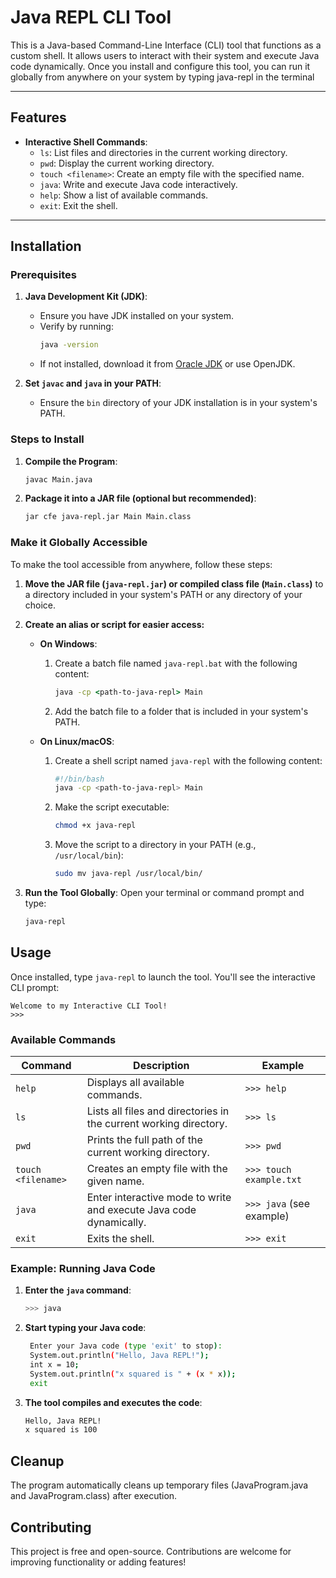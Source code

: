 # Java REPL CLI Tool

This is a Java-based Command-Line Interface (CLI) tool that functions as a custom shell. It allows users to interact with their system and execute Java code dynamically. Once you install and configure this tool, you can run it globally from anywhere on your system by typing java-repl in the terminal

---

## Features

- **Interactive Shell Commands**:
  - `ls`: List files and directories in the current working directory.
  - `pwd`: Display the current working directory.
  - `touch <filename>`: Create an empty file with the specified name.
  - `java`: Write and execute Java code interactively.
  - `help`: Show a list of available commands.
  - `exit`: Exit the shell.

---

## Installation

### Prerequisites

1. **Java Development Kit (JDK)**:
   - Ensure you have JDK installed on your system.
   - Verify by running:
     ```bash
     java -version
     ```
   - If not installed, download it from [Oracle JDK](https://www.oracle.com/java/technologies/javase-jdk-downloads.html) or use OpenJDK.

2. **Set `javac` and `java` in your PATH**:
   - Ensure the `bin` directory of your JDK installation is in your system's PATH.

### Steps to Install

1. **Compile the Program**:
   ```bash
   javac Main.java
    ```

2. **Package it into a JAR file (optional but recommended)**:
	```bash
   jar cfe java-repl.jar Main Main.class
    ```

### Make it Globally Accessible

To make the tool accessible from anywhere, follow these steps:

1. **Move the JAR file (`java-repl.jar`) or compiled class file (`Main.class`)** to a directory included in your system's PATH or any directory of your choice.

2. **Create an alias or script for easier access:**

   - **On Windows**:
     1. Create a batch file named `java-repl.bat` with the following content:
        ```bat
        java -cp <path-to-java-repl> Main
        ```
     2. Add the batch file to a folder that is included in your system's PATH.

   - **On Linux/macOS**:
     1. Create a shell script named `java-repl` with the following content:
        ```bash
        #!/bin/bash
        java -cp <path-to-java-repl> Main
        ```
     2. Make the script executable:
        ```bash
        chmod +x java-repl
        ```
     3. Move the script to a directory in your PATH (e.g., `/usr/local/bin`):
        ```bash
        sudo mv java-repl /usr/local/bin/
        ```

3. **Run the Tool Globally**:
   Open your terminal or command prompt and type:
   ```bash
   java-repl
   ```
   
## Usage

Once installed, type `java-repl` to launch the tool. You'll see the interactive CLI prompt:

```plaintext
Welcome to my Interactive CLI Tool!
>>>
```

### Available Commands

| Command             | Description                                                                                       | Example                     |
|---------------------|---------------------------------------------------------------------------------------------------|-----------------------------|
| `help`              | Displays all available commands.                                                                  | `>>> help`                 |
| `ls`                | Lists all files and directories in the current working directory.                                 | `>>> ls`                   |
| `pwd`               | Prints the full path of the current working directory.                                            | `>>> pwd`                  |
| `touch <filename>`  | Creates an empty file with the given name.                                                        | `>>> touch example.txt`    |
| `java`              | Enter interactive mode to write and execute Java code dynamically.                                | `>>> java` (see example)   |
| `exit`              | Exits the shell.                                                                                  | `>>> exit`                 |


### Example: Running Java Code

1. **Enter the `java` command**:
   ```bash
   >>> java
   ```
   
2. **Start typing your Java code**:
   ```bash
	Enter your Java code (type 'exit' to stop):
	System.out.println("Hello, Java REPL!");
    int x = 10;
    System.out.println("x squared is " + (x * x));
    exit
	```

3.  **The tool compiles and executes the code**:
	```bash
	Hello, Java REPL!
	x squared is 100
	```
	
## Cleanup

The program automatically cleans up temporary files (JavaProgram.java and JavaProgram.class) after execution.

## Contributing

This project is free and open-source. Contributions are welcome for improving functionality or adding features!
